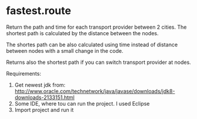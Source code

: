 # fastest.route
Return the path and time for each transport provider between 2 cities. The shortest path is calculated by the distance between the nodes.

The shortes path can be also calculated using time instead of distance between nodes with a small change in the code.

Returns also the shortest path if you can switch transport provider at nodes.

Requirements:
  1. Get newest jdk from: http://www.oracle.com/technetwork/java/javase/downloads/jdk8-downloads-2133151.html
  2. Some IDE, where tou can run the project. I used Eclipse
  3. Import project and run it
